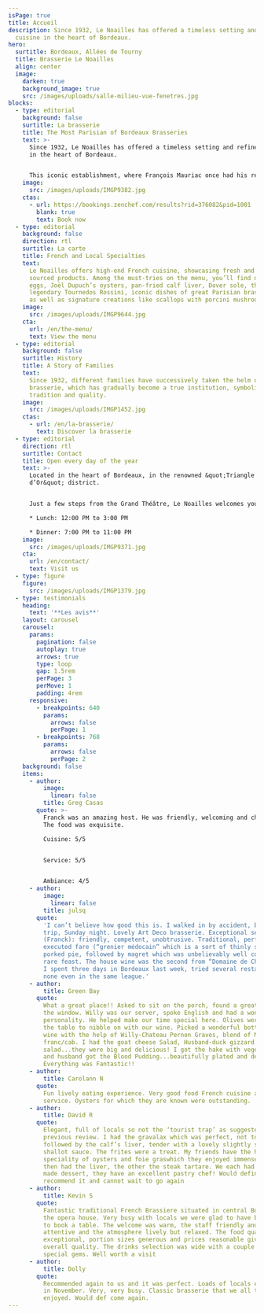 ```yaml
---
isPage: true
title: Accueil
description: Since 1932, Le Noailles has offered a timeless setting and refined
  cuisine in the heart of Bordeaux.
hero:
  surtitle: Bordeaux, Allées de Tourny
  title: Brasserie Le Noailles
  align: center
  image:
    darken: true
    background_image: true
    src: /images/uploads/salle-milieu-vue-fenetres.jpg
blocks:
  - type: editorial
    background: false
    surtitle: La brasserie
    title: The Most Parisian of Bordeaux Brasseries
    text: >-
      Since 1932, Le Noailles has offered a timeless setting and refined cuisine
      in the heart of Bordeaux.


      This iconic establishment, where François Mauriac once had his regular table, has welcomed generations of artistic, intellectual, economic, and political figures.
    image:
      src: /images/uploads/IMGP9382.jpg
    ctas:
      - url: https://bookings.zenchef.com/results?rid=376082&pid=1001
        blank: true
        text: Book now
  - type: editorial
    background: false
    direction: rtl
    surtitle: La carte
    title: French and Local Specialties
    text:
      Le Noailles offers high-end French cuisine, showcasing fresh and locally
      sourced products. Among the must-tries on the menu, you’ll find deviled
      eggs, Joël Dupuch’s oysters, pan-fried calf liver, Dover sole, the
      legendary Tournedos Rossini, iconic dishes of great Parisian brasseries,
      as well as signature creations like scallops with porcini mushrooms…
    image:
      src: /images/uploads/IMGP9644.jpg
    cta:
      url: /en/the-menu/
      text: View the menu
  - type: editorial
    background: false
    surtitle: History
    title: A Story of Families
    text:
      Since 1932, different families have successively taken the helm of this
      brasserie, which has gradually become a true institution, symbolizing
      tradition and quality.
    image:
      src: /images/uploads/IMGP1452.jpg
    ctas:
      - url: /en/la-brasserie/
        text: Discover la brasserie
  - type: editorial
    direction: rtl
    surtitle: Contact
    title: Open every day of the year
    text: >-
      Located in the heart of Bordeaux, in the renowned &quot;Triangle
      d’Or&quot; district.


      Just a few steps from the Grand Théâtre, Le Noailles welcomes you from Monday to Sunday:

      * Lunch: 12:00 PM to 3:00 PM

      * Dinner: 7:00 PM to 11:00 PM
    image:
      src: /images/uploads/IMGP9371.jpg
    cta:
      url: /en/contact/
      text: Visit us
  - type: figure
    figure:
      src: /images/uploads/IMGP1379.jpg
  - type: testimonials
    heading:
      text: '**Les avis**'
    layout: carousel
    carousel:
      params:
        pagination: false
        autoplay: true
        arrows: true
        type: loop
        gap: 1.5rem
        perPage: 3
        perMove: 1
        padding: 4rem
      responsive:
        - breakpoints: 640
          params:
            arrows: false
            perPage: 1
        - breakpoints: 768
          params:
            arrows: false
            perPage: 2
    background: false
    items:
      - author:
          image:
            linear: false
          title: Greg Casas
        quote: >-
          Franck was an amazing host. He was friendly, welcoming and charming.
          The food was exquisite.

          Cuisine: 5/5 


          Service: 5/5


          Ambiance: 4/5
      - author:
          image:
            linear: false
          title: julsq
        quote:
          'I can’t believe how good this is. I walked in by accident, business
          trip, Sunday night. Lovely Art Deco brasserie. Exceptional service
          (Franck): friendly, competent, unobtrusive. Traditional, perfectly
          executed fare (“grenier médocain” which is a sort of thinly sliced
          porked pie, followed by magret which was unbelievably well cooked - a
          rare feast. The house wine was the second from “Domaine de Chevalier”.
          I spent three days in Bordeaux last week, tried several restaurants,
          none even in the same league.'
      - author:
          title: Green Bay
        quote:
          What a great place!! Asked to sit on the porch, found a great table by
          the window. Willy was our server, spoke English and had a wonderful
          personality. He helped make our time special here. Olives were put on
          the table to nibble on with our wine. Picked a wonderful bottle of
          wine with the help of Willy-Chateau Pernon Graves, blend of Merlot/Cab
          franc/cab. I had the goat cheese Salad, Husband-duck gizzard
          salad...they were big and delicious! I got the hake with vegetables
          and husband got the Blood Pudding...beautifully plated and delicious.
          Everything was Fantastic!!
      - author:
          title: Carolann N
        quote:
          Fun lively eating experience. Very good food French cuisine and good
          service. Oysters for which they are known were outstanding.
      - author:
          title: David R
        quote:
          Elegant, full of locals so not the ‘tourist trap’ as suggested by a
          previous review. I had the gravalax which was perfect, not too strong,
          followed by the calf’s liver, tender with a lovely slightly sweet
          shallot sauce. The frites were a treat. My friends have the house
          speciality of oysters and foie graswhich they enjoyed immensely, one
          then had the liver, the other the steak tartare. We each had a home
          made dessert, they have an excellent pastry chef! Would definitely
          recommend it and cannot wait to go again
      - author:
          title: Kevin S
        quote:
          Fantastic traditional French Brassiere situated in central Bordeaux near
          the opera house. Very busy with locals we were glad to have been able
          to book a table. The welcome was warm, the staff friendly and
          attentive and the atmosphere lively but relaxed. The food quality was
          exceptional, portion sizes generous and prices reasonable given the
          overall quality. The drinks selection was wide with a couple of
          special gems. Well worth a visit
      - author:
          title: Dolly
        quote:
          Recommended again to us and it was perfect. Loads of locals eating here
          in November. Very, very busy. Classic brasserie that we all thoroughly
          enjoyed. Would def come again.
---
```

